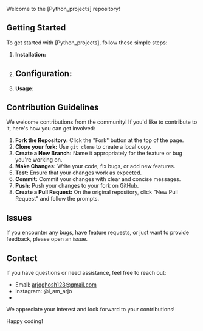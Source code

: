 

Welcome to the [Python_projects] repository!

## Getting Started

To get started with [Python_projects], follow these simple steps:

1. **Installation:**
  

2. **Configuration:**
   -

3. **Usage:**
  

## Contribution Guidelines

We welcome contributions from the community! If you'd like to contribute to it, here's how you can get involved:

1. **Fork the Repository:** Click the "Fork" button at the top of the page.
2. **Clone your fork:** Use `git clone` to create a local copy.
3. **Create a New Branch:** Name it appropriately for the feature or bug you're working on.
4. **Make Changes:** Write your code, fix bugs, or add new features.
5. **Test:** Ensure that your changes work as expected.
6. **Commit:** Commit your changes with clear and concise messages.
7. **Push:** Push your changes to your fork on GitHub.
8. **Create a Pull Request:** On the original repository, click "New Pull Request" and follow the prompts.



## Issues

If you encounter any bugs, have feature requests, or just want to provide feedback, please open an issue. 


## Contact

If you have questions or need assistance, feel free to reach out:
- Email: arjoghosh123@gmail.com
- Instagram: @i_am_arjo
- 

We appreciate your interest and look forward to your contributions!

Happy coding!

